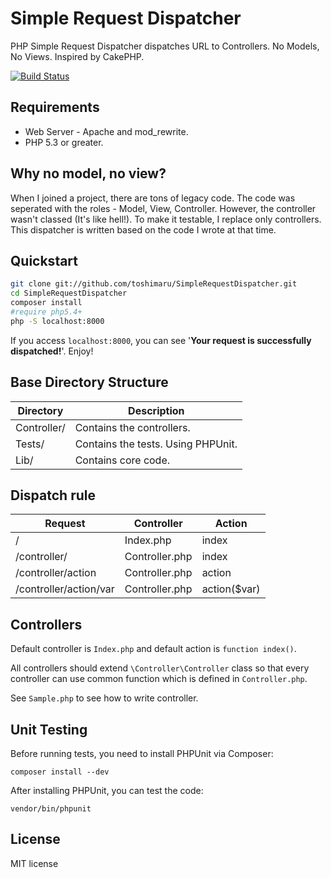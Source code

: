 Simple Request Dispatcher
====================
PHP Simple Request Dispatcher dispatches URL to Controllers. No Models, No Views. Inspired by CakePHP.

[![Build Status](https://travis-ci.org/toshimaru/SimpleRequestDispatcher.png?branch=master)](https://travis-ci.org/toshimaru/SimpleRequestDispatcher)

Requirements
-----
* Web Server - Apache and mod_rewrite.
* PHP 5.3 or greater.

Why no model, no view?
-----
When I joined a project, there are tons of legacy code. The code was seperated with the roles - Model, View, Controller. However, the controller wasn't classed (It's like hell!). To make it testable, I replace only controllers. This dispatcher is written based on the code I wrote at that time.

Quickstart
-----
```bash
git clone git://github.com/toshimaru/SimpleRequestDispatcher.git
cd SimpleRequestDispatcher
composer install
#require php5.4+
php -S localhost:8000
```
If you access `localhost:8000`, you can see '**Your request is successfully dispatched!**'. Enjoy!

Base Directory Structure
-----

| Directory   | Description         |
| ----------- | ------------------- |
| Controller/ | Contains the controllers.          |
| Tests/      | Contains the tests. Using PHPUnit. |
| Lib/        | Contains core code.                |

Dispatch rule
-----

| Request     | Controller       | Action        |
| ----------- | ---------------- | ------------- |
| /                  | Index.php      | index        |
| /controller/       | Controller.php | index        |
| /controller/action | Controller.php | action       |
| /controller/action/var | Controller.php | action($var)      |

Controllers
-----

Default controller is `Index.php` and default action is `function index()`.

All controllers should extend `\Controller\Controller` class so that every controller can use common function which is defined in `Controller.php`.

See `Sample.php` to see how to write controller.

Unit Testing
-----
Before running tests, you need to install PHPUnit via Composer:

    composer install --dev

After installing PHPUnit, you can test the code:

    vendor/bin/phpunit

License
-----
MIT license
